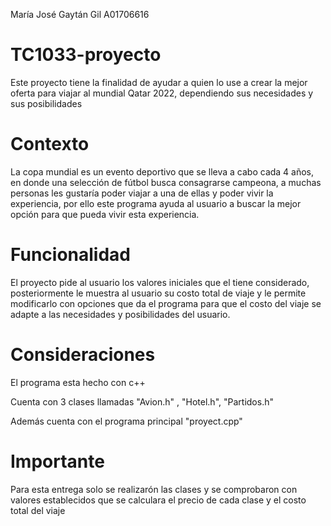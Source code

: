 María José Gaytán Gil A01706616
# TC1033-proyecto
Este proyecto tiene la finalidad de ayudar a quien lo use a crear la mejor oferta para viajar al mundial Qatar 2022, dependiendo sus necesidades y sus posibilidades
# Contexto 
La copa mundial es un evento deportivo que se lleva a cabo cada 4 años, en donde una selección de fútbol busca consagrarse campeona, a muchas personas les gustaría poder viajar a una de ellas y poder vivir la experiencia, por ello este programa ayuda al usuario a buscar la mejor opción para que pueda vivir esta experiencia.
# Funcionalidad 
El proyecto pide al usuario los valores iniciales que el tiene considerado, posteriormente le muestra al usuario su costo total de viaje y le permite modificarlo con opciones que da el programa para que el costo del viaje se adapte a las necesidades y posibilidades del usuario.
# Consideraciones
El programa esta hecho con c++ 

Cuenta con 3 clases llamadas "Avion.h" , "Hotel.h", "Partidos.h"

Además cuenta con el programa principal "proyect.cpp"

# Importante 
Para esta entrega solo se realizarón las clases y se comprobaron con valores establecidos que se calculara el precio de cada clase y el costo total del viaje
